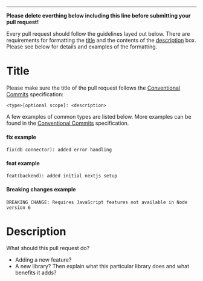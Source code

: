 ----

**Please delete everthing below including this line before submitting your pull request!**

Every pull request should follow the guidelines layed out below. There are requirements for formatting the [title](#title) and the contents of the [description](#description) box. Please see below for details and examples of the formatting.

# Title

Please make sure the title of the pull request follows the [Conventional Commits](https://www.conventionalcommits.org) specification:<br>
```
<type>[optional scope]: <description>
```

A few examples of common types are listed below. More examples can be found in the [Conventional Commits](https://www.conventionalcommits.org) specification.

#### fix example

```
fix(db connector): added error handling
```

#### feat example

```
feat(backend): added initial nextjs setup
```

#### Breaking changes example

```
BREAKING CHANGE: Requires JavaScript features not available in Node version 6
```

# Description

What should this pull request do?

- Adding a new feature?
- A new library? Then explain what this particular library does and what benefits it adds?

